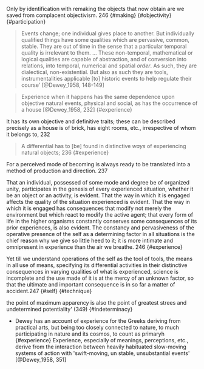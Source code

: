 Only by identification with remaking the objects that  now obtain are we saved from complacent objectivism. 246 {#making} {#objectivity}{#participation}

> Events change; one individual gives place to another. But individually qualified things have some qualities which are pervasive, common, stable. They are out of time in the sense that a particular temporal quality is irrelevant to them. ... These non-temporal, mathematical or logical qualities are capable of abstraction, and of conversion into relations, into temporal, numerical and spatial _order_. As such, they are dialectical, non-existential. But also as such they are tools, instrumentalities applicable [to] historic events to help regulate their course' [@Dewey_1958, 148-149]

> Experience when it happens has the same dependence upon objective natural events, physical and social, as has the occurrence of a house [@Dewey_1958, 232]  {#experience}

It has its own objective and definitive traits; these can be described precisely as a house is of brick, has eight rooms, etc., irrespective of whom it belongs to, 232

>A differential has to [be] found in distinctive _ways_ of experiencing natural objects;  236 {#experience}

For a perceived mode of becoming is always ready to be translated into a method of production and direction. 237

That an individual, possessed of some mode and degree be of organized unity, participates in the genesis of every experienced situation, whether it be an object or an activity, is evident. That the way in which it is engaged affects the quality of the situation experienced is evident. That the way in which it is engaged has consequences that modify not merely the environment but which react to modify the active agent; that every form of life in the higher organisms constantly conserves some consequences of its prior experiences, is also evident. The constancy and pervasiveness of the operative presence of the self as a determining factor in all situations is the chief reason why we give so little heed to it; it is more intimate and omnipresent in experience than the air we breathe. 246 {#experience}

Yet till we understand operations of the self as the tool of tools, the means in all use of means, specifying its differential activities in their distinctive consequences in varying qualities of what is experienced, science is incomplete and the use made of it is at the mercy of an unknown factor, so that the ultimate and important consequence is in so far a matter of accident.247 {#self} {#technique}


the point of maximum apparency is also the point of greatest strees and undetermined potentiality' (349) {#indeterminacy}

- Dewey has an account of experience for the Greeks deriving from practical arts, but being too closely connected to nature, to much participating in nature and its cosmos, to count as primaryh {#experience} Experience, especially of meanings, perceptions, etc., derive from the interaction between heavily habituated slow-moving systems of action with 'swift-moving, un stable, unsubstantial events' [@Dewey_1958, 351]
